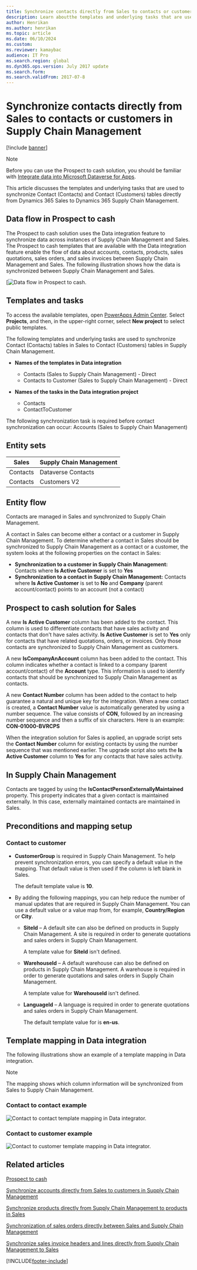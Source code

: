 ```yaml
---
title: Synchronize contacts directly from Sales to contacts or customers in Supply Chain Management
description: Learn aboutthe templates and underlying tasks that are used to synchronize Contact (Contacts) and Contact (Customers) entities.
author: Henrikan
ms.author: henrikan
ms.topic: article
ms.date: 06/10/2024
ms.custom: 
ms.reviewer: kamaybac
audience: IT Pro
ms.search.region: global
ms.dyn365.ops.version: July 2017 update
ms.search.form: 
ms.search.validFrom: 2017-07-8
---
```


# Synchronize contacts directly from Sales to contacts or customers in Supply Chain Management

[!include [banner](../../../finance/includes/banner.md)]



> [!NOTE]
> Before you can use the Prospect to cash solution, you should be familiar with [Integrate data into Microsoft Dataverse for Apps](/powerapps/administrator/data-integrator).

This article discusses the templates and underlying tasks that are used to synchronize Contact (Contacts) and Contact (Customers) tables directly from Dynamics 365 Sales to Dynamics 365 Supply Chain Management.

## Data flow in Prospect to cash

The Prospect to cash solution uses the Data integration feature to synchronize data across instances of Supply Chain Management and Sales. The Prospect to cash templates that are available with the Data integration feature enable the flow of data about accounts, contacts, products, sales quotations, sales orders, and sales invoices between Supply Chain Management and Sales. The following illustration shows how the data is synchronized between Supply Chain Management and Sales.

[![Data flow in Prospect to cash.](../../../supply-chain/sales-marketing/media/prospect-to-cash-data-flow.png)

## Templates and tasks

To access the available templates, open [PowerApps Admin Center](https://preview.admin.powerapps.com/dataintegration). Select **Projects**, and then, in the upper-right corner, select **New project** to select public templates.

The following templates and underlying tasks are used to synchronize Contact (Contacts) tables in Sales to Contact (Customers) tables in Supply Chain Management.

- **Names of the templates in Data integration**

    - Contacts (Sales to Supply Chain Management) - Direct
    - Contacts to Customer (Sales to Supply Chain Management) - Direct

- **Names of the tasks in the Data integration project**

    - Contacts
    - ContactToCustomer

The following synchronization task is required before contact synchronization can occur: Accounts (Sales to Supply Chain Management)

## Entity sets

| Sales    | Supply Chain Management |
|----------|------------------------|
| Contacts | Dataverse Contacts           |
| Contacts | Customers V2           |

## Entity flow

Contacts are managed in Sales and synchronized to Supply Chain Management.

A contact in Sales can become either a contact or a customer in Supply Chain Management. To determine whether a contact in Sales should be synchronized to Supply Chain Management as a contact or a customer, the system looks at the following properties on the contact in Sales:

- **Synchronization to a customer in Supply Chain Management:** Contacts where **Is Active Customer** is set to **Yes**
- **Synchronization to a contact in Supply Chain Management:** Contacts where **Is Active Customer** is set to **No** and **Company** (parent account/contact) points to an account (not a contact)

## Prospect to cash solution for Sales

A new **Is Active Customer** column has been added to the contact. This column is used to differentiate contacts that have sales activity and contacts that don't have sales activity. **Is Active Customer** is set to **Yes** only for contacts that have related quotations, orders, or invoices. Only those contacts are synchronized to Supply Chain Management as customers.

A new **IsCompanyAnAccount** column has been added to the contact. This column indicates whether a contact is linked to a company (parent account/contact) of the **Account** type. This information is used to identify contacts that should be synchronized to Supply Chain Management as contacts.

A new **Contact Number** column has been added to the contact to help guarantee a natural and unique key for the integration. When a new contact is created, a **Contact Number** value is automatically generated by using a number sequence. The value consists of **CON**, followed by an increasing number sequence and then a suffix of six characters. Here is an example: **CON-01000-BVRCPS**

When the integration solution for Sales is applied, an upgrade script sets the **Contact Number** column for existing contacts by using the number sequence that was mentioned earlier. The upgrade script also sets the **Is Active Customer** column to **Yes** for any contacts that have sales activity.

## In Supply Chain Management

Contacts are tagged by using the **IsContactPersonExternallyMaintained** property. This property indicates that a given contact is maintained externally. In this case, externally maintained contacts are maintained in Sales.

## Preconditions and mapping setup

### Contact to customer

- **CustomerGroup** is required in Supply Chain Management. To help prevent synchronization errors, you can specify a default value in the mapping. That default value is then used if the column is left blank in Sales.

    The default template value is **10**.

- By adding the following mappings, you can help reduce the number of manual updates that are required in Supply Chain Management. You can use a default value or a value map from, for example, **Country/Region** or **City**.

    - **SiteId** – A default site can also be defined on products in Supply Chain Management. A site is required in order to generate quotations and sales orders in Supply Chain Management.

        A template value for **SiteId** isn't defined.

    - **WarehouseId** – A default warehouse can also be defined on products in Supply Chain Management. A warehouse is required in order to generate quotations and sales orders in Supply Chain Management.

        A template value for **WarehouseId** isn't defined.

    - **LanguageId** – A language is required in order to generate quotations and sales orders in Supply Chain Management.
    
        The default template value for is **en-us**.

## Template mapping in Data integration

The following illustrations show an example of a template mapping in Data integration. 

> [!NOTE]
> The mapping shows which column information will be synchronized from Sales to Supply Chain Management.

### Contact to contact example

![Contact to contact template mapping in Data integrator.](../../../supply-chain/sales-marketing/media/contacts-direct-template-mapping-data-integrator-1.png)

### Contact to customer example

![Contact to customer template mapping in Data integrator.](../../../supply-chain/sales-marketing/media/contacts-direct-template-mapping-data-integrator-2.png)


## Related articles

[Prospect to cash](prospect-to-cash.md)

[Synchronize accounts directly from Sales to customers in Supply Chain Management](accounts-template-mapping-direct.md)

[Synchronize products directly from Supply Chain Management to products in Sales](products-template-mapping-direct.md)

[Synchronization of sales orders directly between Sales and Supply Chain Management](sales-order-template-mapping-direct-two-ways.md)

[Synchronize sales invoice headers and lines directly from Supply Chain Management to Sales](sales-invoice-template-mapping-direct.md)




[!INCLUDE[footer-include](../../../includes/footer-banner.md)]
